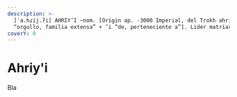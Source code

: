 ```yaml
---
description: >-
  [ˈa.hɾij.ʔi] AHRIY’I –nom. [Origin ap. -3000 Imperial, del Trokh ahriy
  “orgullo, familia extensa” + ’i “de, perteneciente a”]. Lider matriarca Aslan.
coverY: 0
---
```


# Ahriy'i

Bla
